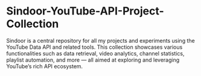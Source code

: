 # Sindoor-YouTube-API-Project-Collection
Sindoor is a central repository for all my projects and experiments using the YouTube Data API and related tools. This collection showcases various functionalities such as data retrieval, video analytics, channel statistics, playlist automation, and more — all aimed at exploring and leveraging YouTube’s rich API ecosystem.
